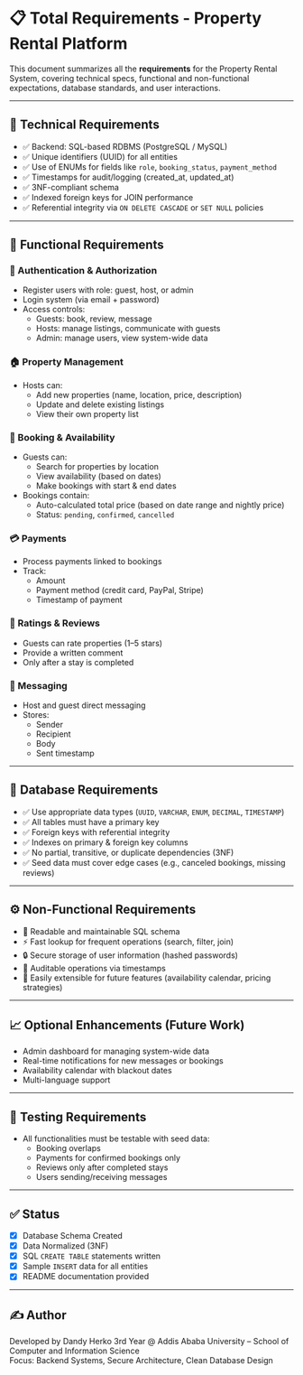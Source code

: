 # 📋 Total Requirements - Property Rental Platform

This document summarizes all the **requirements** for the Property Rental System, covering technical specs, functional and non-functional expectations, database standards, and user interactions.

---

## 🔧 Technical Requirements

- ✅ Backend: SQL-based RDBMS (PostgreSQL / MySQL)
- ✅ Unique identifiers (UUID) for all entities
- ✅ Use of ENUMs for fields like `role`, `booking_status`, `payment_method`
- ✅ Timestamps for audit/logging (created_at, updated_at)
- ✅ 3NF-compliant schema
- ✅ Indexed foreign keys for JOIN performance
- ✅ Referential integrity via `ON DELETE CASCADE` or `SET NULL` policies

---

## 📌 Functional Requirements

### 🔐 Authentication & Authorization

- Register users with role: guest, host, or admin
- Login system (via email + password)
- Access controls:
  - Guests: book, review, message
  - Hosts: manage listings, communicate with guests
  - Admin: manage users, view system-wide data

### 🏠 Property Management

- Hosts can:
  - Add new properties (name, location, price, description)
  - Update and delete existing listings
  - View their own property list

### 📅 Booking & Availability

- Guests can:
  - Search for properties by location
  - View availability (based on dates)
  - Make bookings with start & end dates
- Bookings contain:
  - Auto-calculated total price (based on date range and nightly price)
  - Status: `pending`, `confirmed`, `cancelled`

### 💳 Payments

- Process payments linked to bookings
- Track:
  - Amount
  - Payment method (credit card, PayPal, Stripe)
  - Timestamp of payment

### 🌟 Ratings & Reviews

- Guests can rate properties (1–5 stars)
- Provide a written comment
- Only after a stay is completed

### 💬 Messaging

- Host and guest direct messaging
- Stores:
  - Sender
  - Recipient
  - Body
  - Sent timestamp

---

## 📂 Database Requirements

- ✅ Use appropriate data types (`UUID`, `VARCHAR`, `ENUM`, `DECIMAL`, `TIMESTAMP`)
- ✅ All tables must have a primary key
- ✅ Foreign keys with referential integrity
- ✅ Indexes on primary & foreign key columns
- ✅ No partial, transitive, or duplicate dependencies (3NF)
- ✅ Seed data must cover edge cases (e.g., canceled bookings, missing reviews)

---

## ⚙️ Non-Functional Requirements

- 🧠 Readable and maintainable SQL schema
- ⚡ Fast lookup for frequent operations (search, filter, join)
- 🔒 Secure storage of user information (hashed passwords)
- 📝 Auditable operations via timestamps
- 🚀 Easily extensible for future features (availability calendar, pricing strategies)

---

## 📈 Optional Enhancements (Future Work)

- Admin dashboard for managing system-wide data
- Real-time notifications for new messages or bookings
- Availability calendar with blackout dates
- Multi-language support

---

## 🧪 Testing Requirements

- All functionalities must be testable with seed data:
  - Booking overlaps
  - Payments for confirmed bookings only
  - Reviews only after completed stays
  - Users sending/receiving messages

---

## ✅ Status

- [x] Database Schema Created
- [x] Data Normalized (3NF)
- [x] SQL `CREATE TABLE` statements written
- [x] Sample `INSERT` data for all entities
- [x] README documentation provided

---

## ✍️ Author

Developed by Dandy Herko
3rd Year @ Addis Ababa University – School of Computer and Information Science  
Focus: Backend Systems, Secure Architecture, Clean Database Design
